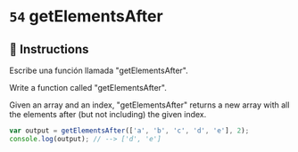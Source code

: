 # `54` getElementsAfter

## 📝 Instructions

Escribe una función llamada "getElementsAfter".

Write a function called "getElementsAfter".

Given an array and an index, "getElementsAfter" returns a new array with all the elements after (but not including) the given index.


```Javascript
var output = getElementsAfter(['a', 'b', 'c', 'd', 'e'], 2); 
console.log(output); // --> ['d', 'e']
```